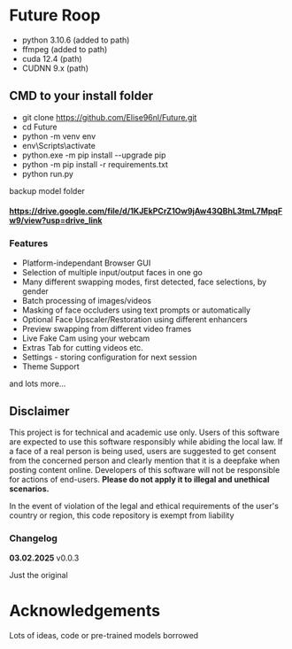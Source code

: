 # Future Roop
- python 3.10.6 (added to path)
- ffmpeg (added to path)
- cuda 12.4 (path)
- CUDNN 9.x (path)

## CMD to your install folder
- git clone https://github.com/Elise96nl/Future.git
- cd Future
- python -m venv env
- env\Scripts\activate
- python.exe -m pip install --upgrade pip
- python -m pip install -r requirements.txt
- python run.py 

backup model folder
#### https://drive.google.com/file/d/1KJEkPCrZ1Ow9jAw43QBhL3tmL7MpqFw9/view?usp=drive_link
### Features

- Platform-independant Browser GUI
- Selection of multiple input/output faces in one go
- Many different swapping modes, first detected, face selections, by gender
- Batch processing of images/videos
- Masking of face occluders using text prompts or automatically
- Optional Face Upscaler/Restoration using different enhancers
- Preview swapping from different video frames
- Live Fake Cam using your webcam
- Extras Tab for cutting videos etc.
- Settings - storing configuration for next session
- Theme Support

and lots more...


## Disclaimer

This project is for technical and academic use only.
Users of this software are expected to use this software responsibly while abiding the local law. If a face of a real person is being used, users are suggested to get consent from the concerned person and clearly mention that it is a deepfake when posting content online. Developers of this software will not be responsible for actions of end-users.
**Please do not apply it to illegal and unethical scenarios.**

In the event of violation of the legal and ethical requirements of the user's country or region, this code repository is exempt from liability




### Changelog

**03.02.2025** v0.0.3

Just the original 




# Acknowledgements

Lots of ideas, code or pre-trained models borrowed

